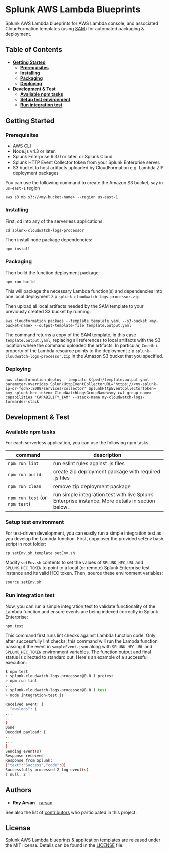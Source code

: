 # Splunk AWS Lambda Blueprints
Splunk AWS Lambda blueprints for AWS Lambda console, and associated CloudFormation templates (using [SAM](https://github.com/awslabs/serverless-application-model)) for automated packaging & deployment.

## Table of Contents
* **[Getting Started](#getting-started)**
     * **[Prerequisites](#prerequisites)**
     * **[Installing](#installing)**
     * **[Packaging](#packaging)**
     * **[Deploying](#deploying)**
* **[Development & Test](#development--test)**
     * **[Available npm tasks](#available-npm-tasks)**
     * **[Setup test environment](#setup-test-environment)**
     * **[Run integration test](#run-integration-test)**

## Getting Started

### Prerequisites
- AWS CLI
- Node.js v4.3 or later.
- Splunk Enterprise 6.3.0 or later, or Splunk Cloud.
- Splunk HTTP Event Collector token from your Splunk Enterprise server.
- S3 bucket to host artifacts uploaded by CloudFormation e.g. Lambda ZIP deployment packages

You can use the following command to create the Amazon S3 bucket, say in `us-east-1` region
```
aws s3 mb s3://<my-bucket-name> --region us-east-1
```

### Installing

First, cd into any of the serverless applications:
```
cd splunk-cloudwatch-logs-processor
```
Then install node package dependencies:
```
npm install
```

### Packaging
Then build the function deployment package:
```
npm run build
```
This will package the necessary Lambda function(s) and dependencies into one local deployment zip `splunk-cloudwatch-logs-processor.zip`

Then upload all local artifacts needed by the SAM template to your previously created S3 bucket by running:
```
aws cloudformation package --template template.yaml --s3-bucket <my-bucket-name> --output-template-file template.output.yaml
```
The command returns a copy of the SAM template, in this case `template.output.yaml`, replacing all references to local artifacts with the S3 location where the command uploaded the artifacts. In particular, `CodeUri` property of the Lambda resource points to the deployment zip `splunk-cloudwatch-logs-processor.zip` in the Amazon S3 bucket that you specified.

### Deploying

```
aws cloudformation deploy --template $(pwd)/template.output.yaml --parameter-overrides SplunkHttpEventCollectorURL='https://<my-splunk-ip-or-fqdn>:8088/services/collector' SplunkHttpEventCollectorToken=<my-splunk-hec-token> CloudWatchLogsGroupName=<my-cwl-group-name> --capabilities "CAPABILITY_IAM" --stack-name my-cloudwatch-logs-forwarder-stack
```

## Development & Test

### Available npm tasks
For each serverless application, you can use the following npm tasks:

| command | description |
| --- | --- |
| `npm run lint` | run eslint rules against .js files |
| `npm run build` | create zip deployment package with required .js files |
| `npm run clean` | remove zip deployment package |
| `npm run test` (or `npm test`) | run simple integration test with live Splunk Enterprise instance. More details in section below. |

### Setup test environment

For test-driven development, you can easily run a simple integration test as you develop the Lambda function.
First, copy over the provided setEnv bash script in root folder:
```
cp setEnv.sh.template setEnv.sh
```
Modify `setEnv.sh` contents to set the values of `SPLUNK_HEC_URL` and `SPLUNK_HEC_TOKEN` to point to a local (or remote) Splunk Enterprise test instance and its valid HEC token. Then, source these environment variables:
```
source setEnv.sh
```
### Run integration test
Now, you can run a simple integration test to validate functionality of the Lambda function and ensure events are being indexed correctly in Splunk Enterprise:
```
npm test
```
This command first runs lint checks against Lambda function code. Only after successfully lint checks, this command will run the Lambda function passing it the event in `sampleEvent.json` along with `SPLUNK_HEC_URL` and `SPLUNK_HEC_TOKEN` environment variables. The function output and final status is directed to standard out. Here's an example of a successful execution:
```bash
$ npm test
> splunk-cloudwatch-logs-processor@0.8.1 pretest
> npm run lint
...
> splunk-cloudwatch-logs-processor@0.8.1 test
> node integration-test.js

Received event: {
  "awslogs": {
...
...
}
Done
Decoded payload: {
...
...
}
Sending event(s)
Response received
Response from Splunk:
{"text":"Success","code":0}
Successfully processed 2 log event(s).
[ null, 2 ]
```

## Authors
* **Roy Arsan** - [rarsan](https://github.com/rarsan)

See also the list of [contributors](https://github.com/your/project/contributors) who participated in this project.

## License
Splunk AWS Lambda blueprints & application templates are released under the MIT license. Details can be found in the [LICENSE](LICENSE.txt) file.
